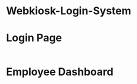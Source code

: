 # Webkiosk-Login-System
<h1>Login Page</h1>
<img scr="./ignore/1Capture.PNG"><br>
<img scr="./ignore/2Capture.PNG"><br>
<h1>Employee Dashboard</h1>
<img scr="./ignore/3Capture.PNG"><br>
